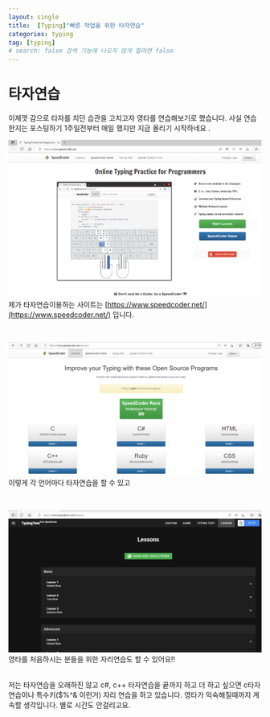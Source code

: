 ```yaml
---
layout: single
title:  [Typing]"빠른 작업을 위한 타자연습"
categories: typing
tag: [typing]
# search: false 검색 기능에 나오지 않게 할려면 false
---
```


# 타자연습

이제껏 감으로 타자를 치던 습관을 고치고자 영타를 연습해보기로 했습니다. 
사실 연습한지는 포스팅하기 1주일전부터 매일 했지만 지금 올리기 시작하네요 .

![](../../assets/images/2023-02-01-Typing.md/2023-02-01-17-20-02.png)
제가 타자연습이용하는 사이트는
[https://www.speedcoder.net/](https://www.speedcoder.net/) 입니다.

<br>

![](../../assets/images/2023-02-01-Typing.md/2023-02-01-17-26-57.png)
이렇게 각 언어마다 타자연습을 할 수 있고

<br>

![](../../assets/images/2023-02-01-Typing.md/2023-02-01-17-26-34.png)
영타를 처음하시는 분들을 위한 자리연습도 할 수 있어요!!

<br>
저는 타자연습을 오래하진 않고 c#, c++ 타자연습을 끝까지 하고 더 하고 싶으면 c타자연습이나 특수키($%^& 이런거) 자리 연습을 하고 있습니다.
영타가 익숙해질때까지 계속할 생각입니다. 별로 시간도 안걸리고요.